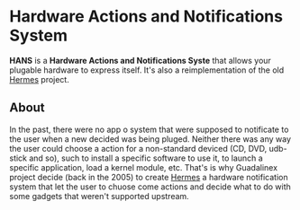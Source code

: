 # Hardware Actions and Notifications System

**HANS** is a **Hardware Actions and Notifications Syste** that allows your plugable hardware to express itself. It's also a reimplementation of the old [Hermes](http://forja.guadalinex.org/plugins/mediawiki/index.php?group_id=18) project.

## About

In the past, there were no app o system that were supposed to notificate to the user when a new decided was being pluged. Neither there was any way the user could choose a action for a non-standard deviced (CD, DVD, udb-stick and so), such to install a specific software to use it, to launch a specific application, load a kernel module, etc.
That's is why Guadalinex project decide (back in the 2005) to create [Hermes](http://forja.guadalinex.org/plugins/mediawiki/index.php?group_id=18) a hardware notification system that let the user to chuose come actions and decide what to do with some gadgets that weren't supported upstream.
